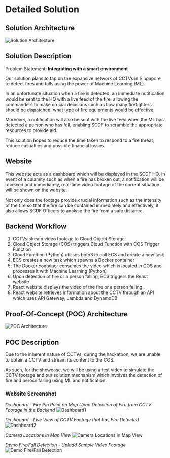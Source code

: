 # Detailed Solution

## Solution Architecture
![Solution Architecture](https://github.com/lkldev/SCDF-IBM/blob/master/resources/solution-architecture.png)

## Solution Description
Problem Statement: **Integrating with a smart environment**

Our solution plans to tap on the expansive network of CCTVs in Singapore to detect fires and falls using the power of Machine Learning (ML).

In an unfortunate situation when a fire is detected, an immediate notification would be sent to the HQ with a live feed of the fire, allowing the commanders to make crucial decisions such as how many firefighters should be dispatched, what type of fire equipments would be effective.

Moreover, a notification will also be sent with the live feed when the ML has detected a person who has fell, enabling SCDF to scramble the appropriate resources to provide aid.

This solution hopes to reduce the time taken to respond to a fire threat, reduce casualties and possible financial losses.

## Website
This website acts as a dashboard which will be displayed in the SCDF HQ. In event of a calamity such as when a fire has broken out, a notification will be received and immediately, real-time video footage of the current situation will be shown on the website.

Not only does the footage provide crucial information such as the intensity of the fire so that the fire can be contained immediately and effectively, it also allows SCDF Officers to analyse the fire from a safe distance.
 
## Backend Workflow 
1. CCTVs stream video footage to Cloud Object Storage
2. Cloud Object Storage (COS) triggers Cloud Function with COS Trigger Function
3. Cloud Function (Python) utilises boto3 to call ECS and create a new task 
4. ECS creates a new task which spawns a Docker container
5. The Docker container consumes the video which is located in COS and processes it with Machine Learning (Python)
6. Upon detection of fire or a person falling, ECS triggers the React website
7. React website displays the video of the fire or a person falling.
8. React website retrieves information about the CCTV through an API which uses API Gateway, Lambda and DynamoDB

## Proof-Of-Concept (POC) Architecture
![POC Architecture](https://github.com/lkldev/SCDF-IBM/blob/master/resources/poc-architecture.png)

## POC Description
Due to the inherent nature of CCTVs, during the hackathon, we are unable to obtain a CCTV and stream its content to the COS. 

As such, for the showcase, we will be using a test video to simulate the CCTV footage and our solution mechanism which involves the detection of fire and perosn falling using ML and notification.

### Website Screenshot
*Dashboard - Fire Pin Point on Map Upon Detection of Fire from CCTV Footage in the Backend*
![Dashboard1](https://github.com/lkldev/BLMNK-EyeNet_SCDFXIBM/blob/master/resources/Dashboard1.png)

*Dashboard - Live View of CCTV Footage that has Fire Detected*
![Dashboard2](https://github.com/lkldev/BLMNK-EyeNet_SCDFXIBM/blob/master/resources/Dashboard2.png)

*Camera Locations in Map View*
![Camera Locations in Map View](https://github.com/lkldev/BLMNK-EyeNet_SCDFXIBM/blob/master/resources/Camera%20Map.png)

*Demo Fire/Fall Detection - Upload Sample Video Footage*
![Demo Fire/Fall Detection](https://github.com/lkldev/BLMNK-EyeNet_SCDFXIBM/blob/master/resources/Detect%20Fire%20Demo.png)
